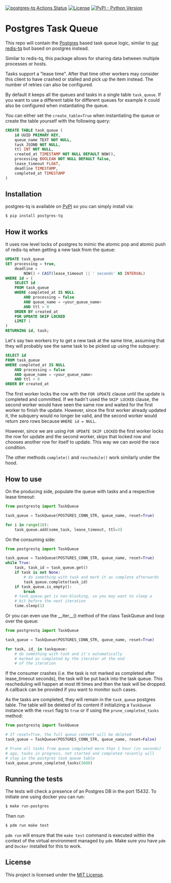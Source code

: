 [![postgres-tq Actions Status](https://github.com/flix-tech/postgres-tq/workflows/CI/CD%20Pipeline/badge.svg?branch=main)](https://github.com/flix-tech/postgres-tq/actions)
[![License](https://img.shields.io/github/license/flix-tech/postgres-tq)](https://pypi.org/project/postgres-tq/)
[![PyPI - Python Version](https://img.shields.io/pypi/v/postgres-tq)](https://pypi.org/project/postgres-tq/)

# Postgres Task Queue

This repo will contain the [Postgres](https://www.postgresql.org/) based task queue logic, similar to [our redis-tq](https://github.com/flix-tech/redis-tq) but based on postgres instead.

Similar to redis-tq, this package allows for sharing data between multiple processes or hosts.

Tasks support a "lease time". After that time other workers may consider this client to have crashed or stalled and pick up the item instead. The number of retries can also be configured.

By default it keeps all the queues and tasks in a single table `task_queue`. If you want to use a different table for different queues for example it could also be configured when instantiating the queue.

You can either set the `create_table=True` when instantiating the queue or create the table yourself with the following query:

```sql
CREATE TABLE task_queue (
    id UUID PRIMARY KEY,
    queue_name TEXT NOT NULL,
    task JSONB NOT NULL,
    ttl INT NOT NULL,
    created_at TIMESTAMP NOT NULL DEFAULT NOW(),
    processing BOOLEAN NOT NULL DEFAULT false,
    lease_timeout FLOAT,
    deadline TIMESTAMP,
    completed_at TIMESTAMP
)
```

## Installation

postgres-tq is available on [PyPI][] so you can simply install via:

```bash
$ pip install postgres-tq
```

[PyPI]: https://pypi.org/project/postgres-tq/

## How it works

It uses row level locks of postgres to mimic the atomic pop and atomic push of redis-tq when getting a new task from the queue:

```sql
UPDATE task_queue
SET processing = true,
    deadline =
        NOW() + CAST(lease_timeout || ' seconds' AS INTERVAL)
WHERE id = (
    SELECT id
    FROM task_queue
    WHERE completed_at IS NULL
        AND processing = false
        AND queue_name = <your_queue_name>
        AND ttl > 0
    ORDER BY created_at
    FOR UPDATE SKIP LOCKED
    LIMIT 1
)
RETURNING id, task;
```

Let's say two workers try to get a new task at the same time, assuming that they will probably see the same task to be picked up using the subquery:

```sql
SELECT id
FROM task_queue
WHERE completed_at IS NULL
    AND processing = false
    AND queue_name = <your_queue_name>
    AND ttl > 0
ORDER BY created_at
```

The first worker locks the row with the `FOR UPDATE` clause until the update is completed and committed. If we hadn't used the `SKIP LOCKED` clause, the second worker would have seen the same row and waited for the first worker to finish the update. However, since the first worker already updated it, the subquery would no longer be valid, and the second worker would return zero rows because `WHERE id = NULL`.

However, since we are using `FOR UPDATE SKIP LOCKED` the first worker locks the row for update and the second worker, skips that locked row and chooses another row for itself to update. This way we can avoid the race condition.

The other methods `complete()` and `reschedule()` work similarly under the hood.

## How to use

On the producing side, populate the queue with tasks and a respective lease timeout:

```py
from postgrestq import TaskQueue

task_queue = TaskQueue(POSTGRES_CONN_STR, queue_name, reset=True)

for i in range(10):
    task_queue.add(some_task, lease_timeout, ttl=3)
```

On the consuming side:

```py
from postgrestq import TaskQueue

task_queue = TaskQueue(POSTGRES_CONN_STR, queue_name, reset=True)
while True:
    task, task_id = task_queue.get()
    if task is not None:
        # do something with task and mark it as complete afterwards
        task_queue.complete(task_id)
    if task_queue.is_empty():
        break
    # task_queue.get is non-blocking, so you may want to sleep a
    # bit before the next iteration
    time.sleep(1)
```

Or you can even use the \_\_iter\_\_() method of the class TaskQueue and loop over the queue:

```py
from postgrestq import TaskQueue

task_queue = TaskQueue(POSTGRES_CONN_STR, queue_name, reset=True)

for task, id_ in taskqueue:
    # do something with task and it's automatically
    # marked as completed by the iterator at the end
    # of the iteration

```

If the consumer crashes (i.e. the task is not marked as completed after lease_timeout seconds), the task will be put back into the task queue. This rescheduling will happen at most ttl times and then the task will be dropped. A callback can be provided if you want to monitor such cases.

As the tasks are completed, they will remain in the `task_queue`
postgres table. The table will be deleted of its content if
initializing a `TaskQueue` instance with the `reset` flag to `true` 
or if using the `prune_completed_tasks` method:

```py
from postgrestq import TaskQueue

# If reset=True, the full queue content will be deleted
task_queue = TaskQueue(POSTGRES_CONN_STR, queue_name, reset=False)

# Prune all tasks from queue completed more than 1 hour (in seconds)
# ago, tasks in progress, not started and completed recently will 
# stay in the postgres task_queue table
task_queue.prune_completed_tasks(3600)

```

## Running the tests

The tests will check a presence of an Postgres DB in the port 15432. To initiate one using docker you can run:

```bash
$ make run-postgres
```

Then run

```bash
$ pdm run make test
```

`pdm run` will ensure that the `make test` command is executed within the context of the virtual environment managed by `pdm`. Make sure you have `pdm` and `Docker` installed for this to work.

## License

This project is licensed under the [MIT License](LICENSE).
